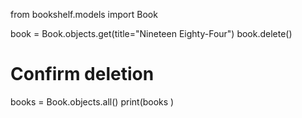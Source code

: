  from bookshelf.models import Book
 
 book = Book.objects.get(title="Nineteen Eighty-Four")
  book.delete()

  # Confirm deletion
  books = Book.objects.all()
  print(books )